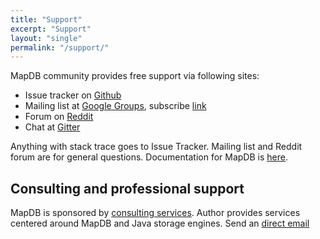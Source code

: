 ```yaml
---
title: "Support"
excerpt: "Support"
layout: "single"
permalink: "/support/"
---
```

MapDB community provides free support via following sites:

-   Issue tracker on [Github](https://www.github.com/jankotek/mapdb/issues/)
-   Mailing list at [Google Groups](https://groups.google.com/forum/#!forum/mapdb), subscribe [link](mailto:mapdb-subscribe@googlegroups.com)
-   Forum on [Reddit](https://www.reddit.com/r/mapdb)
-   Chat at [Gitter](https://gitter.im/jankotek/mapdb)

Anything with stack trace goes to Issue Tracker. Mailing list and Reddit forum are for general questions. Documentation for MapDB is [here](http://www.mapdb.org/doc/).

Consulting and professional support
-----------------------------------

MapDB is sponsored by [consulting services](http://kotek.net/consulting). Author provides services centered around MapDB and Java storage engines. Send an [direct email](mailto:jan@kotek.net?subject=MapDB%20Consulting) 